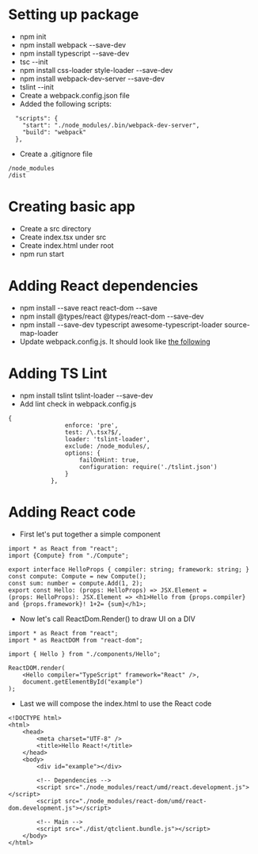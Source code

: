 # Setting up package
-  npm init
-  npm install webpack --save-dev
-  npm install typescript --save-dev
-  tsc --init
-  npm install css-loader style-loader --save-dev 
-  npm install webpack-dev-server --save-dev
-  tslint --init
-  Create a webpack.config.json file
-  Added the following scripts:
```
  "scripts": {
    "start": "./node_modules/.bin/webpack-dev-server",
    "build": "webpack"
  },
  ```

- Create a .gitignore file
```
/node_modules
/dist
```

# Creating basic app
- Create a src directory
- Create index.tsx under src
- Create index.html under root
- npm run start

# Adding React dependencies
- npm install --save react react-dom --save
- npm install  @types/react @types/react-dom --save-dev
- npm install --save-dev typescript awesome-typescript-loader source-map-loader
- Update webpack.config.js. It should look like [the following](https://www.typescriptlang.org/docs/handbook/react-&-webpack.html)

# Adding TS Lint
- npm install tslint tslint-loader --save-dev
- Add lint check in webpack.config.js
```
{
                enforce: 'pre',
                test: /\.tsx?$/,
                loader: 'tslint-loader',
                exclude: /node_modules/,
                options: {
                    failOnHint: true,
                    configuration: require('./tslint.json')
                }
            },
```

# Adding React code
- First let's put together a simple component
```
import * as React from "react";
import {Compute} from "./Compute";

export interface HelloProps { compiler: string; framework: string; }
const compute: Compute = new Compute();
const sum: number = compute.Add(1, 2);
export const Hello: (props: HelloProps) => JSX.Element = 
(props: HelloProps): JSX.Element => <h1>Hello from {props.compiler} and {props.framework}! 1+2= {sum}</h1>;
```

- Now let's call ReactDom.Render() to draw UI on a DIV
```
import * as React from "react";
import * as ReactDOM from "react-dom";

import { Hello } from "./components/Hello";

ReactDOM.render(
    <Hello compiler="TypeScript" framework="React" />,
    document.getElementById("example")
);
```

- Last we will compose the index.html to use the React code
```
<!DOCTYPE html>
<html>
    <head>
        <meta charset="UTF-8" />
        <title>Hello React!</title>
    </head>
    <body>
        <div id="example"></div>

        <!-- Dependencies -->
        <script src="./node_modules/react/umd/react.development.js"></script>
        <script src="./node_modules/react-dom/umd/react-dom.development.js"></script>

        <!-- Main -->
        <script src="./dist/qtclient.bundle.js"></script>
    </body>
</html>
```